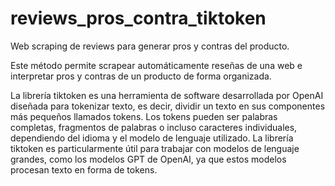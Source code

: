 # reviews_pros_contra_tiktoken
Web scraping de reviews para generar pros y contras del producto.

Este método permite scrapear automáticamente reseñas de una web e interpretar pros y contras de un producto de forma organizada. 

La librería tiktoken es una herramienta de software desarrollada por OpenAI diseñada para tokenizar texto, es decir, dividir un texto en sus componentes más pequeños llamados tokens. Los tokens pueden ser palabras completas, fragmentos de palabras o incluso caracteres individuales, dependiendo del idioma y el modelo de lenguaje utilizado. La librería tiktoken es particularmente útil para trabajar con modelos de lenguaje grandes, como los modelos GPT de OpenAI, ya que estos modelos procesan texto en forma de tokens.
